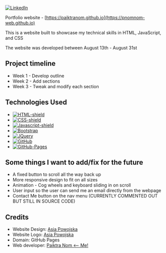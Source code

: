 [![LinkedIn][linkedin-shield]][linkedin-url]

Portfolio website - [https://paiktranom.github.io](https://pnomnom-web.github.io)

This is a website built to showcase my technical skills in HTML, JavaScript, and CSS

The website was developed between August 13th - August 31st

## Project timeline
* Week 1 - Develop outline
* Week 2 - Add sections
* Week 3 - Tweak and modify each section

## Technologies Used
* [![HTML-shield]](https://developer.mozilla.org/en-US/docs/Web/HTML)
* [![CSS-shield]](https://developer.mozilla.org/en-US/docs/Web/CSS)
* [![Javascript-shield]](https://www.javascript.com)
* [![Bootstrap][Bootstrap.com]][Bootstrap-url]
* [![JQuery][JQuery.com]][JQuery-url]
* [![GitHub][Github-shield]][Github-url]
* [![GitHub-Pages][Github-pages-shield]][Github-pages-url]

## Some things I want to add/fix for the future
* A fixed button to scroll all the way back up
* More responsive design to fit on all sizes
* Animation - Cog wheels and keyboard sliding in on scroll
* User input so the user can send me an email directly from the webpage
* Contact Me button on the nav menu (CURRENTLY COMMENTED OUT BUT STILL IN SOURCE CODE)

## Credits
* Website Design: [Asia Powojska]([Asia])
* Website Logo: [Asia Powojska]([Asia])
* Domain: GitHub Pages
* Web developer: [Paiktra Nom <-- Me!](https://github.com/PaiktraNom)

[Bootstrap.com]: https://img.shields.io/badge/Bootstrap-563D7C?style=for-the-badge&logo=bootstrap&logoColor=white
[Bootstrap-url]: https://getbootstrap.com
[JQuery.com]: https://img.shields.io/badge/jQuery-0769AD?style=for-the-badge&logo=jquery&logoColor=white
[JQuery-url]: https://jquery.com 
[linkedin-shield]: https://img.shields.io/badge/-LinkedIn-black.svg?style=for-the-badge&logo=linkedin&colorB=555
[linkedin-url]: https://www.linkedin.com/in/paiktra-nom-984020154/
[Github-shield]: https://img.shields.io/badge/GitHub-6cc644?style=for-the-badge&logo=github
[Github-url]:https://github.com
[Github-pages-shield]: https://img.shields.io/badge/Github%20Pages-6cc644?style=for-the-badge&logo=github
[Github-pages-url]: https://pages.github.com
[Javascript-shield]: https://img.shields.io/badge/JavaScript-323330?style=for-the-badge&logo=javascript
[CSS-shield]:https://img.shields.io/badge/css-264de4?style=for-the-badge&logo=css
[HTML-shield]:https://img.shields.io/badge/HTML-e34c26?style=for-the-badge&logo=html

[Asia]: https://www.artstation.com/asiapowojska
